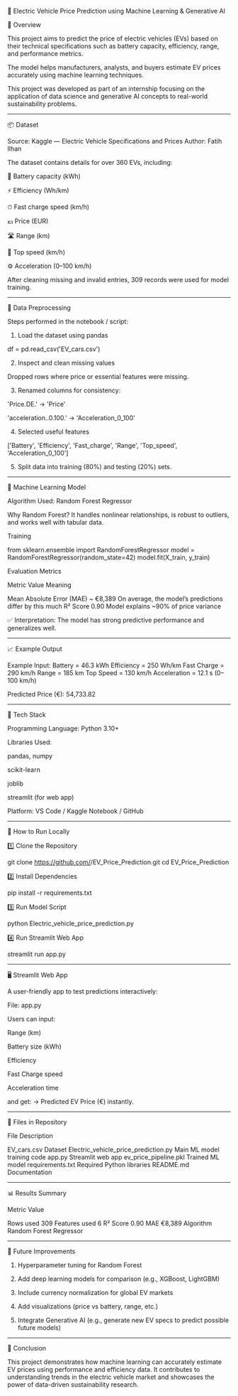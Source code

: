 🔋 Electric Vehicle Price Prediction using Machine Learning & Generative AI

🧠 Overview

This project aims to predict the price of electric vehicles (EVs) based on their technical specifications such as battery capacity, efficiency, range, and performance metrics.

The model helps manufacturers, analysts, and buyers estimate EV prices accurately using machine learning techniques.

This project was developed as part of an internship focusing on the application of data science and generative AI concepts to real-world sustainability problems.


---

📦 Dataset

Source: Kaggle — Electric Vehicle Specifications and Prices
Author: Fatih Ilhan

The dataset contains details for over 360 EVs, including:

🔋 Battery capacity (kWh)

⚡ Efficiency (Wh/km)

⏱ Fast charge speed (km/h)

💶 Price (EUR)

🛣 Range (km)

🚗 Top speed (km/h)

⚙ Acceleration (0–100 km/h)


After cleaning missing and invalid entries, 309 records were used for model training.


---

🧹 Data Preprocessing

Steps performed in the notebook / script:

1. Load the dataset using pandas

df = pd.read_csv('EV_cars.csv')


2. Inspect and clean missing values

Dropped rows where price or essential features were missing.



3. Renamed columns for consistency:

'Price.DE.' → 'Price'

'acceleration..0.100.' → 'Acceleration_0_100'



4. Selected useful features

['Battery', 'Efficiency', 'Fast_charge', 'Range', 'Top_speed', 'Acceleration_0_100']


5. Split data into training (80%) and testing (20%) sets.




---

🤖 Machine Learning Model

Algorithm Used: Random Forest Regressor

Why Random Forest?
It handles nonlinear relationships, is robust to outliers, and works well with tabular data.


Training

from sklearn.ensemble import RandomForestRegressor
model = RandomForestRegressor(random_state=42)
model.fit(X_train, y_train)

Evaluation Metrics

Metric	Value	Meaning

Mean Absolute Error (MAE)	~ €8,389	On average, the model’s predictions differ by this much
R² Score	0.90	Model explains ~90% of price variance


✅ Interpretation: The model has strong predictive performance and generalizes well.


---

📈 Example Output

Example Input:
Battery = 46.3 kWh
Efficiency = 250 Wh/km
Fast Charge = 290 km/h
Range = 185 km
Top Speed = 130 km/h
Acceleration = 12.1 s (0–100 km/h)

Predicted Price (€): 54,733.82


---

🧰 Tech Stack

Programming Language: Python 3.10+

Libraries Used:

pandas, numpy

scikit-learn

joblib

streamlit (for web app)


Platform: VS Code / Kaggle Notebook / GitHub



---

🚀 How to Run Locally

1️⃣ Clone the Repository

git clone https://github.com/<your-username>/EV_Price_Prediction.git
cd EV_Price_Prediction

2️⃣ Install Dependencies

pip install -r requirements.txt

3️⃣ Run Model Script

python Electric_vehicle_price_prediction.py

4️⃣ Run Streamlit Web App

streamlit run app.py


---

🖥 Streamlit Web App

A user-friendly app to test predictions interactively:

File: app.py

Users can input:

Range (km)

Battery size (kWh)

Efficiency

Fast Charge speed

Acceleration time


and get: → Predicted EV Price (€) instantly.


---

🧪 Files in Repository

File	Description

EV_cars.csv	Dataset
Electric_vehicle_price_prediction.py	Main ML model training code
app.py	Streamlit web app
ev_price_pipeline.pkl	Trained ML model
requirements.txt	Required Python libraries
README.md	Documentation



---

📊 Results Summary

Metric	Value

Rows used	309
Features used	6
R² Score	0.90
MAE	€8,389
Algorithm	Random Forest Regressor



---

🧩 Future Improvements

1. Hyperparameter tuning for Random Forest


2. Add deep learning models for comparison (e.g., XGBoost, LightGBM)


3. Include currency normalization for global EV markets


4. Add visualizations (price vs battery, range, etc.)


5. Integrate Generative AI (e.g., generate new EV specs to predict possible future models)




---

🏁 Conclusion

This project demonstrates how machine learning can accurately estimate EV prices using performance and efficiency data.
It contributes to understanding trends in the electric vehicle market and showcases the power of data-driven sustainability research.
